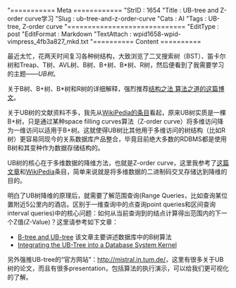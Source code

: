 "=========== Meta ============
"StrID : 1654
"Title : UB-tree and Z-order curve学习
"Slug  : ub-tree-and-z-order-curve
"Cats  : AI
"Tags  : UB-tree, Z-order curve
"=============================
"EditType   : post
"EditFormat : Markdown
"TextAttach : wpid1658-wpid-vimpress_4fb3a827_mkd.txt
"========== Content ==========

最近太忙，花两天时间复习各种树结构，大致浏览了二叉搜索树（BST）、笛卡尔树和Treap、T树、AVL树、B树、B+树、B\*树、R树，然后便看到了我需要学习的主题——*UB树*。

关于B树、B+树、B\*树和R树的详细解释，强烈推荐[结构之法 算法之道的这篇博文][ref1]。

关于UB树的文献资料不多，我先从[WikiPedia的条目][ref2]看起，原来UB树实质是一棵B+树，只是通过某种space filling curves算法（Z-order curve）将多维访问降为一维访问以适用于B+树。这就使得UB树比其他用于多维访问的树结构（比如R树）更容易同现今的关系数据库产品整合，毕竟目前绝大多数的RDBMS都是使用B树和其变种作为数据存储结构的。

UB树的核心在于多维数据的降维方法，也就是Z-order curve，这里我参考了[这篇文章][ref3]和[WikiPedia][ref4]条目，简单来说就是将多维数据的二进制码交叉存储达到降维的目的。

明白了UB树降维的原理后，就需要了解范围查询(Range Queries，比如查询某位置附近5公里内的酒店。区别于一维查询中的点查询point queries和区间查询interval queries)中的核心问题：如何从当前查询到的结点计算得出范围内的下一个Z值(Z-Value)？这里请参考如下文章：

+ [B-tree and UB-tree][ref5] 该文章主要讲述数据库中的B树算法
+ [Integrating the UB-Tree into a Database System Kernel][ref6]

另外强推UB-tree的“官方网站”：<http://mistral.in.tum.de/>，这里有很多关于UB树的论文，而且有很多presentation，包括算法的执行演示，可以给我们更可视化的了解。

[ref1]: http://blog.csdn.net/v_JULY_v/article/details/6530142/ "从B 树、B+ 树、B* 树谈到R 树"
[ref2]: http://en.wikipedia.org/wiki/UB-tree "UB-tree"
[ref3]: http://cg2010studio.wordpress.com/2011/12/06/%E6%91%A9%E9%A0%93%E7%A2%BC-morton-code/ "摩頓碼 (Morton Code)"
[ref4]: http://en.wikipedia.org/wiki/Z-order_curve "Z-order curve"
[ref5]: http://www.scholarpedia.org/article/B-tree_and_UB-tree "B-tree and UB-tree"
[ref6]: http://www.vldb.org/dblp/db/conf/vldb/RamsakMFZEB00.html "Integrating the UB-Tree into a Database System Kernel"
